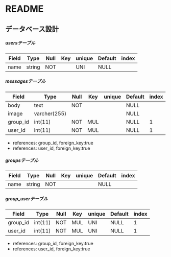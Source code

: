 # README
## データベース設計
##### usersテーブル

| Field |     Type     | Null | Key | unique | Default | index |
|-------|--------------|------|-----|--------|---------|-------|
| name  | string       | NOT  |     |  UNI   |  NULL   |       |

##### messagesテーブル

|   Field   |     Type     | Null | Key | unique | Default | index |
|-----------|--------------|------|-----|--------|---------|-------|
| body      | text         | NOT  |     |        |  NULL   |       |
| image     | varcher(255) |      |     |        |  NULL   |       |
| group_id  | int(11)      | NOT  | MUL |        |  NULL   |   1   |
| user_id   | int(11)      | NOT  | MUL |        |  NULL   |   1   |
* references: group_id, foreign_key:true
* references: user_id, foreign_key:true

##### groupsテーブル

|   Field   |     Type     | Null | Key | unique | Default | index |
|-----------|--------------|------|-----|--------|---------|-------|
| name      | string       | NOT  |     |        |  NULL   |       |


##### group_userテーブル

|   Field   |     Type     | Null | Key | unique | Default | index |
|-----------|--------------|------|-----|--------|---------|-------|
| group_id  | int(11)      | NOT  | MUL |  UNI   |  NULL   |   1   |
| user_id   | int(11)      | NOT  | MUL |  UNI   |  NULL   |   1   |
* references: group_id, foreign_key:true
* references: user_id, foreign_key:true
